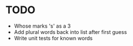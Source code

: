 # TODO

- Whose marks 's' as a 3
- Add plural words back into list after first guess
- Write unit tests for known words
